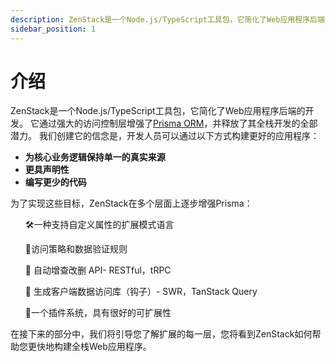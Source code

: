 ```yaml
---
description: ZenStack是一个Node.js/TypeScript工具包，它简化了Web应用程序后端的开发。 它通过强大的访问控制层增强了Prisma ORM，并释放了其全栈开发的全部潜力。
sidebar_position: 1
---
```


# 介绍

ZenStack是一个Node.js/TypeScript工具包，它简化了Web应用程序后端的开发。 它通过强大的访问控制层增强了[Prisma ORM](https://prisma.io)，并释放了其全栈开发的全部潜力。 我们创建它的信念是，开发人员可以通过以下方式构建更好的应用程序：

- **为核心业务逻辑保持单一的真实来源**
- **更具声明性**
- **编写更少的代码**

为了实现这些目标，ZenStack在多个层面上逐步增强Prisma：

<ul>

🛠️一种支持自定义属性的扩展模式语言

🔐访问策略和数据验证规则

🚀 自动增查改删 API- RESTful，tRPC

🤖 生成客户端数据访问库（钩子）- SWR，TanStack Query

🧩一个插件系统，具有很好的可扩展性

</ul>

在接下来的部分中，我们将引导您了解扩展的每一层，您将看到ZenStack如何帮助您更快地构建全栈Web应用程序。

